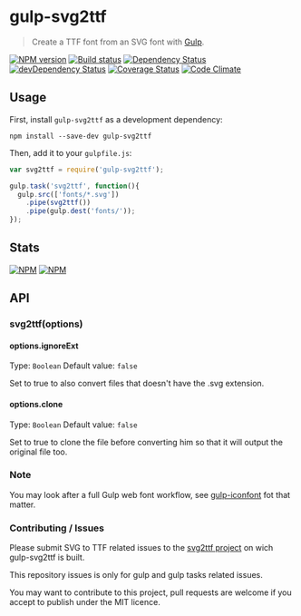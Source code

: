 # gulp-svg2ttf
> Create a TTF font from an SVG font with [Gulp](http://gulpjs.com/).

[![NPM version](https://badge.fury.io/js/gulp-svg2ttf.png)](https://npmjs.org/package/gulp-svg2ttf) [![Build status](https://secure.travis-ci.org/nfroidure/gulp-svg2ttf.png)](https://travis-ci.org/nfroidure/gulp-svg2ttf) [![Dependency Status](https://david-dm.org/nfroidure/gulp-svg2ttf.png)](https://david-dm.org/nfroidure/gulp-svg2ttf) [![devDependency Status](https://david-dm.org/nfroidure/gulp-svg2ttf/dev-status.png)](https://david-dm.org/nfroidure/gulp-svg2ttf#info=devDependencies) [![Coverage Status](https://coveralls.io/repos/nfroidure/gulp-svg2ttf/badge.png?branch=master)](https://coveralls.io/r/nfroidure/gulp-svg2ttf?branch=master) [![Code Climate](https://codeclimate.com/github/nfroidure/gulp-svg2ttf.png)](https://codeclimate.com/github/nfroidure/gulp-svg2ttf)

## Usage

First, install `gulp-svg2ttf` as a development dependency:

```shell
npm install --save-dev gulp-svg2ttf
```

Then, add it to your `gulpfile.js`:

```javascript
var svg2ttf = require('gulp-svg2ttf');

gulp.task('svg2ttf', function(){
  gulp.src(['fonts/*.svg'])
    .pipe(svg2ttf())
    .pipe(gulp.dest('fonts/'));
});
```

## Stats

[![NPM](https://nodei.co/npm/gulp-svg2ttf.png?downloads=true&stars=true)](https://nodei.co/npm/gulp-svg2ttf/)
[![NPM](https://nodei.co/npm-dl/gulp-svg2ttf.png)](https://nodei.co/npm/gulp-svg2ttf/)

## API

### svg2ttf(options)

#### options.ignoreExt
Type: `Boolean`
Default value: `false`

Set to true to also convert files that doesn't have the .svg extension.

#### options.clone
Type: `Boolean`
Default value: `false`

Set to true to clone the file before converting him so that it will output the
 original file too.

### Note

You may look after a full Gulp web font workflow, see
 [gulp-iconfont](https://github.com/nfroidure/gulp-iconfont)
  fot that matter.

### Contributing / Issues

Please submit SVG to TTF related issues to the
 [svg2ttf project](https://github.com/fontello/svg2ttf)
 on wich gulp-svg2ttf is built.

This repository issues is only for gulp and gulp tasks related issues.

You may want to contribute to this project, pull requests are welcome if you
 accept to publish under the MIT licence.
